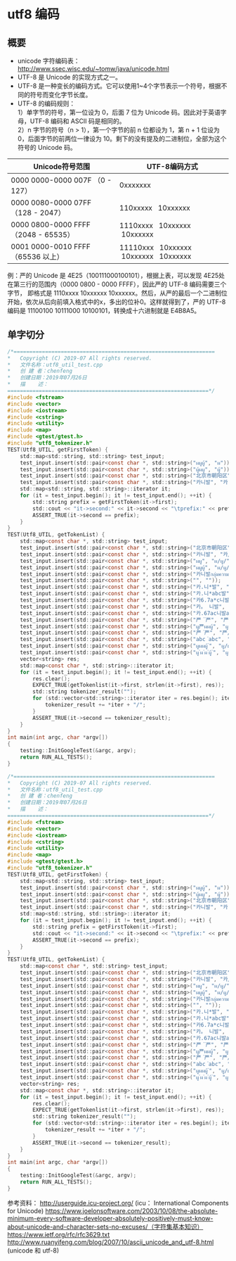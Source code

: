 # utf8  编码

## 概要
* unicode 字符编码表：http://www.ssec.wisc.edu/~tomw/java/unicode.html
* UTF-8 是 Unicode 的实现方式之一。
* UTF-8 是一种变长的编码方式。它可以使用1~4个字节表示一个符号，根据不同的符号而变化字节长度。
* UTF-8 的编码规则：<br/>
1）单字节的符号，第一位设为 0，后面 7 位为 Unicode 码。因此对于英语字母，UTF-8 编码和 ASCII 码是相同的。<br/>
2）n 字节的符号（n > 1），第一个字节的前 n 位都设为 1，第 n + 1 位设为 0，后面字节的前两位一律设为 10。剩下的没有提及的二进制位，全部为这个符号的 Unicode 码。<br/>

|   Unicode符号范围                     |       UTF-8编码方式                             |
|---------------------------           |--------------------------------               |
| 0000 0000-0000 007F （0 - 127）       |       0xxxxxxx                                |
| 0000 0080-0000 07FF （128 - 2047）    |       110xxxxx   10xxxxxx                     |
| 0000 0800-0000 FFFF （2048 - 65535）  |     1110xxxx   10xxxxxx   10xxxxxx            |
| 0001 0000-0010 FFFF （65536 以上）     |     11110xxx   10xxxxxx   10xxxxxx   10xxxxxx |


例：严的 Unicode 是 4E25（100111000100101），根据上表，可以发现 4E25处在第三行的范围内（0000 0800 - 0000 FFFF），因此严的 UTF-8 编码需要三个字节，
即格式是 1110xxxx 10xxxxxx 10xxxxxx。然后，从严的最后一个二进制位开始，依次从后向前填入格式中的x，多出的位补0。这样就得到了，严的 UTF-8 编码是
11100100 10111000 10100101，转换成十六进制就是 E4B8A5。

## 单字切分
```c
/*================================================================
*   Copyright (C) 2019-07 All rights reserved.
*   文件名称：utf8_util_test.cpp
*   创 建 者：chenfeng
*   创建日期：2019年07月26日
*   描    述：
================================================================*/
#include <fstream>
#include <vector>
#include <iostream>
#include <cstring>
#include <utility>
#include <map>
#include <gtest/gtest.h>
#include "utf8_tokenizer.h"
TEST(Utf8_UTIL, getFirstToken) {
    std::map<std::string, std::string> test_input;
	test_input.insert(std::pair<const char *, std::string>("ผผูผู้", "ผ"));
	test_input.insert(std::pair<const char *, std::string>("ผู้ผผู", "ผู้"));
	test_input.insert(std::pair<const char *, std::string>("北京市朝阳区", "北"));
	test_input.insert(std::pair<const char *, std::string>("카니발", "카"));
	std::map<std::string, std::string>::iterator it;
	for (it = test_input.begin(); it != test_input.end(); ++it) {
		std::string prefix = getFirstToken(it->first);
		std::cout << "it->second:" << it->second << "\tprefix:" << prefix << std::endl; 
		ASSERT_TRUE(it->second == prefix);
	} 
}
TEST(Utf8_UTIL, getTokenList) {
    std::map<const char *, std::string> test_input;
    test_input.insert(std::pair<const char *, std::string>("北京市朝阳区", "北/京/市/朝/阳/区/"));
    test_input.insert(std::pair<const char *, std::string>("카니발", "카/니/발/"));
    test_input.insert(std::pair<const char *, std::string>("ผผู", "ผ/ผู/"));
    test_input.insert(std::pair<const char *, std::string>("ผผูผู้", "ผ/ผู/ผู้/"));
    test_input.insert(std::pair<const char *, std::string>("카니발กลุ่มความงาม", "카/니/발/ก/ลุ่/ม/ค/ว/า/ม/ง/า/ม/"));
    test_input.insert(std::pair<const char *, std::string>("", ""));
    test_input.insert(std::pair<const char *, std::string>("카.니*발", "카/./니/*/발/"));
    test_input.insert(std::pair<const char *, std::string>("카.니*abc발", "카/./니/*/a/b/c/발/"));
    test_input.insert(std::pair<const char *, std::string>("카6.7a*c니발", "카/6/./7/a/*/c/니/발/"));
    test_input.insert(std::pair<const char *, std::string>("카。 니발", "카/。/ /니/발/"));
    test_input.insert(std::pair<const char *, std::string>("카.67ac니발abc*", "카/./6/7/a/c/니/발/a/b/c/*/"));
    test_input.insert(std::pair<const char *, std::string>("严 ่ ่严", "严/ /่/ /่/严/"));
    test_input.insert(std::pair<const char *, std::string>("ผู严ผผผู้", "ผู/严/ผ/ผ/ผู้/"));
    test_input.insert(std::pair<const char *, std::string>("严 ่严", "严/ /่/严/"));
    test_input.insert(std::pair<const char *, std::string>("abc ่abc", "a/b/c/ /่/a/b/c/"));
    test_input.insert(std::pair<const char *, std::string>("ผูผผผู้ ่", "ผู/ผ/ผ/ผู้/ /่/"));
    test_input.insert(std::pair<const char *, std::string>("ผู ่ผ ่ผ ่ผู้ ่", "ผู/ /่/ผ/ /่/ผ/ /่/ผู้/ /่/"));
    vector<string> res;
	std::map<const char *, std::string>::iterator it;
    for (it = test_input.begin(); it != test_input.end(); ++it) {
        res.clear();
        EXPECT_TRUE(getTokenlist(it->first, strlen(it->first), res));
		std::string tokenizer_result("");
        for (std::vector<std::string>::iterator iter = res.begin(); iter != res.end(); ++iter) {
            tokenizer_result += *iter + "/";
        }
        ASSERT_TRUE(it->second == tokenizer_result);
    }
}
int main(int argc, char *argv[])
{
    testing::InitGoogleTest(&argc, argv);
    return RUN_ALL_TESTS();
}
```

```c
/*================================================================
*   Copyright (C) 2019-07 All rights reserved.
*   文件名称：utf8_util_test.cpp
*   创 建 者：chenfeng
*   创建日期：2019年07月26日
*   描    述：
================================================================*/
#include <fstream>
#include <vector>
#include <iostream>
#include <cstring>
#include <utility>
#include <map>
#include <gtest/gtest.h>
#include "utf8_tokenizer.h"
TEST(Utf8_UTIL, getFirstToken) {
    std::map<std::string, std::string> test_input;
	test_input.insert(std::pair<const char *, std::string>("ผผูผู้", "ผ"));
	test_input.insert(std::pair<const char *, std::string>("ผู้ผผู", "ผู้"));
	test_input.insert(std::pair<const char *, std::string>("北京市朝阳区", "北"));
	test_input.insert(std::pair<const char *, std::string>("카니발", "카"));
	std::map<std::string, std::string>::iterator it;
	for (it = test_input.begin(); it != test_input.end(); ++it) {
		std::string prefix = getFirstToken(it->first);
		std::cout << "it->second:" << it->second << "\tprefix:" << prefix << std::endl; 
		ASSERT_TRUE(it->second == prefix);
	} 
}
TEST(Utf8_UTIL, getTokenList) {
    std::map<const char *, std::string> test_input;
    test_input.insert(std::pair<const char *, std::string>("北京市朝阳区", "北/京/市/朝/阳/区/"));
    test_input.insert(std::pair<const char *, std::string>("카니발", "카/니/발/"));
    test_input.insert(std::pair<const char *, std::string>("ผผู", "ผ/ผู/"));
    test_input.insert(std::pair<const char *, std::string>("ผผูผู้", "ผ/ผู/ผู้/"));
    test_input.insert(std::pair<const char *, std::string>("카니발กลุ่มความงาม", "카/니/발/ก/ลุ่/ม/ค/ว/า/ม/ง/า/ม/"));
    test_input.insert(std::pair<const char *, std::string>("", ""));
    test_input.insert(std::pair<const char *, std::string>("카.니*발", "카/./니/*/발/"));
    test_input.insert(std::pair<const char *, std::string>("카.니*abc발", "카/./니/*/a/b/c/발/"));
    test_input.insert(std::pair<const char *, std::string>("카6.7a*c니발", "카/6/./7/a/*/c/니/발/"));
    test_input.insert(std::pair<const char *, std::string>("카。 니발", "카/。/ /니/발/"));
    test_input.insert(std::pair<const char *, std::string>("카.67ac니발abc*", "카/./6/7/a/c/니/발/a/b/c/*/"));
    test_input.insert(std::pair<const char *, std::string>("严 ่ ่严", "严/ /่/ /่/严/"));
    test_input.insert(std::pair<const char *, std::string>("ผู严ผผผู้", "ผู/严/ผ/ผ/ผู้/"));
    test_input.insert(std::pair<const char *, std::string>("严 ่严", "严/ /่/严/"));
    test_input.insert(std::pair<const char *, std::string>("abc ่abc", "a/b/c/ /่/a/b/c/"));
    test_input.insert(std::pair<const char *, std::string>("ผูผผผู้ ่", "ผู/ผ/ผ/ผู้/ /่/"));
    test_input.insert(std::pair<const char *, std::string>("ผู ่ผ ่ผ ่ผู้ ่", "ผู/ /่/ผ/ /่/ผ/ /่/ผู้/ /่/"));
    vector<string> res;
	std::map<const char *, std::string>::iterator it;
    for (it = test_input.begin(); it != test_input.end(); ++it) {
        res.clear();
        EXPECT_TRUE(getTokenlist(it->first, strlen(it->first), res));
		std::string tokenizer_result("");
        for (std::vector<std::string>::iterator iter = res.begin(); iter != res.end(); ++iter) {
            tokenizer_result += *iter + "/";
        }
        ASSERT_TRUE(it->second == tokenizer_result);
    }
}
int main(int argc, char *argv[])
{
    testing::InitGoogleTest(&argc, argv);
    return RUN_ALL_TESTS();
}
```

参考资料：
http://userguide.icu-project.org/ (icu： International Components for Unicode)
https://www.joelonsoftware.com/2003/10/08/the-absolute-minimum-every-software-developer-absolutely-positively-must-know-about-unicode-and-character-sets-no-excuses/（字符集基本知识）
https://www.ietf.org/rfc/rfc3629.txt
 http://www.ruanyifeng.com/blog/2007/10/ascii_unicode_and_utf-8.html  (unicode 和 utf-8)

